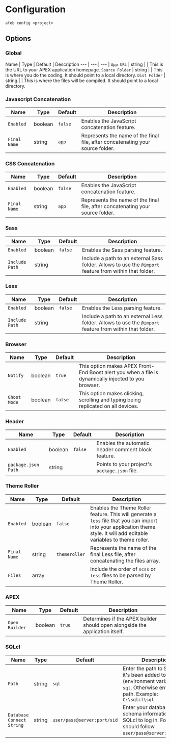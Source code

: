# Configuration
```
afeb config <project>
```

## Options

### Global

Name | Type | Default | Description
--- | --- | --- |
`App URL` | string | | This is the URL to your APEX application homepage.
`Source Folder` | string | | This is where you do the coding. It should point to a local directory.
`Dist Folder` | string | | This is where the files will be compiled. It should point to a local directory.


### Javascript Concatenation

Name | Type | Default | Description
--- | --- | --- | ---
`Enabled` | boolean | `false` | Enables the JavaScript concatenation feature.
`Final Name` | string | `app` | Represents the name of the final file, after concatenating your source folder.

### CSS Concatenation

Name | Type | Default | Description
--- | --- | --- | ---
`Enabled` | boolean | `false` | Enables the JavaScript concatenation feature.
`Final Name` | string | `app` | Represents the name of the final file, after concatenating your source folder.

### Sass

Name | Type | Default | Description
--- | --- | --- | ---
`Enabled` | boolean | `false` | Enables the Sass parsing feature.
`Include Path` | string | | Include a path to an external Sass folder. Allows to use the `@import` feature from within that folder.

### Less

Name | Type | Default | Description
--- | --- | --- | ---
`Enabled` | boolean | `false` | Enables the Less parsing feature.
`Include Path` | string | | Include a path to an external Less folder. Allows to use the `@import` feature from within that folder.

### Browser

Name | Type | Default | Description
--- | --- | --- | ---
`Notify` | boolean | `true` | This option makes APEX Front-End Boost alert you when a file is dynamically injected to you browser.
`Ghost Mode` | boolean | `false` | This option makes clicking, scrolling and typing being replicated on all devices.

### Header

Name | Type | Default | Description
--- | --- | --- | ---
`Enabled` | boolean | `false` | Enables the automatic header comment block feature.
`package.json Path` | string | | Points to your project's `package.json` file.

### Theme Roller

Name | Type | Default | Description
--- | --- | --- | ---
`Enabled` | boolean | `false` | Enables the Theme Roller feature. This will generate a `less` file that you can import into your application theme style. It will add editable variables to theme roller.
`Final Name` | string | `themeroller` | Represents the name of the final Less file, after concatenating the files array.
`Files` | array | | Include the order of `scss` or `less` files to be parsed by Theme Roller.

### APEX

Name | Type | Default | Description
--- | --- | --- | ---
`Open Builder` | boolean | `true` | Determines if the APEX builder should open alongside the application itself.

### SQLcl

Name | Type | Default | Description
--- | --- | --- | ---
`Path` | string | `sql` | Enter the path to SQLcl. If it's been added to PATH (environment variable), it is `sql`. Otherwise enter a full path. Example: `C:\sqlcl\sql`
`Database Connect String` | string | `user/pass@server:port/sid` | Enter your database schema information for SQLcl to log in. Format should follow `user/pass@server:port/sid`.
